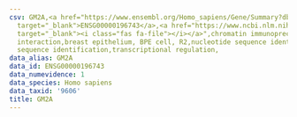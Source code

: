 ```yaml
---
csv: GM2A,<a href="https://www.ensembl.org/Homo_sapiens/Gene/Summary?db=core;g=ENSG00000196743"
  target="_blank">ENSG00000196743</a>,<a href="https://www.ncbi.nlm.nih.gov/pubmed/22863008"
  target="_blank"><i class="fas fa-file"></i></a>",chromatin immunoprecipitation assay,direct
  interaction,breast epithelium, BPE cell, R2,nucleotide sequence identification,nucleotide
  sequence identification,transcriptional regulation,
data_alias: GM2A
data_id: ENSG00000196743
data_numevidence: 1
data_species: Homo sapiens
data_taxid: '9606'
title: GM2A
---
```

